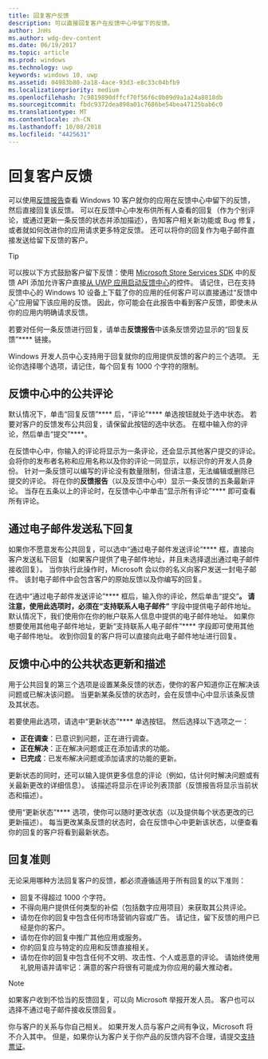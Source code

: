 ```yaml
---
title: 回复客户反馈
description: 可以直接回复客户在反馈中心中留下的反馈。
author: JnHs
ms.author: wdg-dev-content
ms.date: 06/19/2017
ms.topic: article
ms.prod: windows
ms.technology: uwp
keywords: windows 10, uwp
ms.assetid: 04983b80-2a18-4ace-93d3-e8c33c04bfb9
ms.localizationpriority: medium
ms.openlocfilehash: 7c9819890dffcf70f56f6c0b09d9a1a24a8818db
ms.sourcegitcommit: fbdc9372dea898a01c7686be54bea47125bab6c0
ms.translationtype: MT
ms.contentlocale: zh-CN
ms.lasthandoff: 10/08/2018
ms.locfileid: "4425631"
---
```

# <a name="respond-to-customer-feedback"></a>回复客户反馈

可以使用[反馈报告](feedback-report.md)查看 Windows 10 客户就你的应用在反馈中心中留下的反馈，然后直接回复该反馈。 可以在反馈中心中发布供所有人查看的回复（作为个别评论，或通过更新一条反馈的状态并添加描述），告知客户相关新功能或 Bug 修复，或者就如何改进你的应用请求更多特定反馈。 还可以将你的回复作为电子邮件直接发送给留下反馈的客户。

> [!TIP]
> 可以按以下方式鼓励客户留下反馈：使用 [Microsoft Store Services SDK](http://aka.ms/store-em-sdk) 中的反馈 API 添加允许客户直接[从 UWP 应用启动反馈中心](../monetize/launch-feedback-hub-from-your-app.md)的控件。 请记住，已在支持反馈中心的 Windows 10 设备上下载了你的应用的任何客户可以直接通过“反馈中心”应用留下该应用的反馈。 因此，你可能会在此报告中看到客户反馈，即使未从你的应用内明确请求反馈。

若要对任何一条反馈进行回复，请单击**反馈报告**中该条反馈旁边显示的“回复反馈”**** 链接。

Windows 开发人员中心支持用于回复就你的应用提供反馈的客户的三个选项。 无论你选择哪个选项，请记住，每个回复有 1000 个字符的限制。

## <a name="public-comments-in-feedback-hub"></a>反馈中心中的公共评论

默认情况下，单击“回复反馈”**** 后，“评论”**** 单选按钮就处于选中状态。 若要对客户的反馈发布公共回复，请保留此按钮的选中状态。 在框中输入你的评论，然后单击“提交”****。

在反馈中心中，你输入的评论将显示为一条评论，还会显示其他客户提交的评论。 会将你的发布者名称和应用名称以及你的评论一同显示，以标识你的开发人员身份。 针对一条反馈可以编写的评论没有数量限制，但请注意，无法编辑或删除已提交的评论。 将在你的**反馈报告**（以及反馈中心中）显示一条反馈的五条最新评论。 当存在五条以上的评论时，在反馈中心中单击“显示所有评论”**** 即可查看所有评论。


## <a name="private-responses-via-email"></a>通过电子邮件发送私下回复

如果你不愿意发布公共回复，可以选中“通过电子邮件发送评论”**** 框，直接向客户发送私下回复（如果客户提供了电子邮件地址，并且未选择退出通过电子邮件接收回复）。 当你执行此操作时，Microsoft 会以你的名义向客户发送一封电子邮件。 该封电子邮件中会包含客户的原始反馈以及你编写的回复。

在选中“通过电子邮件发送评论”**** 框后，输入你的评论，然后单击“提交”****。 请注意，使用此选项时，必须在“支持联系人电子邮件”**** 字段中提供电子邮件地址。 默认情况下，我们使用你在你的帐户联系人信息中提供的电子邮件地址。 如果你想要使用其他电子邮件地址，更新“支持联系人电子邮件”**** 字段即可使用其他电子邮件地址。 收到你回复的客户将可以直接向此电子邮件地址进行回复。


## <a name="public-status-updates-and-descriptions-in-feedback-hub"></a>反馈中心中的公共状态更新和描述

用于公共回复的第三个选项是设置某条反馈的状态，使你的客户知道你正在解决该问题或已解决该问题。 当更新某条反馈的状态时，会在反馈中心中显示该条反馈及其状态。

若要使用此选项，请选中“更新状态”**** 单选按钮。 然后选择以下选项之一：

- **正在调查**：已意识到问题，正在进行调查。
- **正在解决**：正在解决问题或正在添加请求的功能。
- **已完成**：已发布解决问题或添加请求的功能的更新。

更新状态的同时，还可以输入提供更多信息的评论（例如，估计何时解决问题或有关最新更改的详细信息）。 该描述将显示在评论列表顶部（反馈报告将显示当前状态和描述）。

使用“更新状态”**** 选项，使你可以随时更改状态（以及提供每个状态更改的已更新描述）。 每当更改某条反馈的状态时，会在反馈中心中更新该状态，以便查看你的回复的客户将看到最新状态。


## <a name="guidelines-for-responses"></a>回复准则

无论采用哪种方法回复客户的反馈，都必须遵循适用于所有回复的以下准则：
- 回复不得超过 1000 个字符。
- 不得向用户提供任何类型的补偿（包括数字应用项目）来获取其公共评论。
- 请勿在你的回复中包含任何市场营销内容或广告。 请记住，留下反馈的用户已经是你的客户。
- 请勿在你的回复中推广其他应用或服务。
- 你的回复应与特定的应用和反馈直接相关。
- 请勿在你的回复中包含任何不文明、攻击性、个人或恶意的评论。 请始终使用礼貌用语并请牢记：满意的客户将很有可能成为你应用的最大推动者。

> [!NOTE]
> 如果客户收到不恰当的反馈回复，可以向 Microsoft 举报开发人员。 客户也可以选择不通过电子邮件接收反馈回复。

你与客户的关系与你自己相关。 如果开发人员与客户之间有争议，Microsoft 将不介入其中。 但是，如果你认为客户关于你产品的反馈内容不合理，请提交[支持票证](http://go.microsoft.com/fwlink/p/?LinkID=401178)。
